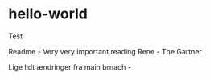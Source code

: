 # hello-world
Test

Readme - Very very important reading
Rene - The Gartner

Lige lidt ændringer fra main brnach - 
